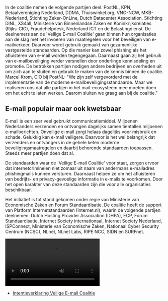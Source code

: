 In de coalitie nemen de volgende partijen deel: PostNL, KPN, Betaalvereniging
Nederland, DDMA, Thuiswinkel.org, VNO-NCW, MKB-Nederland, Stichting
Zeker-OnLine, Dutch Datacenter Association, Stichting DINL, XS4all,
Ministerie van Binnenlandse Zaken en Koninkrijksrelaties (Rijks-CIO),
Fraudehelpdesk, Nederland ICT en de Belastingdienst.  De deelnemers aan de
'Veilige E-mail Coalitie' gaan binnen hun organisaties aan de slag met het
invoeren van maatregelen voor het beveiligen van e-mailverkeer.  Daarvoor
wordt gebruik gemaakt van gezamenlijke vastgestelde standaarden.  Op die
manier kan zowel phishing als het afluisteren van e-mail worden tegengegaan.
Daarnaast gaan zij het gebruik van e-mailbeveiliging verder versnellen door
onderlinge kennisdeling en promotie.  De betrokken partijen nodigen andere
bedrijven en overheden uit om zich aan te sluiten en gebruik te maken van de
kennis binnen de coalitie.  Marcel Krom, CIO bij PostNL: "We zijn zelf
vergevorderd met de implementatie van de moderne e-mailbeveiligingsstandaarde.
Maar we realiseren ons dat alle partijen in het mail-ecosysteem mee moeten
doen om het echt te laten werken.  Daarom sluiten we graag aan bij de
coalitie."

## E-mail populair maar ook kwetsbaar

E-mail is een zeer veel gebruikt communicatiemiddel.  Miljoenen Nederlanders
verzenden en ontvangen dagelijks samen tientallen miljoenen e-mailberichten.
Onveilige e-mail zorgt helaas dagelijks voor misbruik en schade.  Gelukkig kan
e-mail veiligere.  Daarvoor is het wel belangrijk dat verzenders en ontvangers
in de gehele keten moderne beveiligingsmaatregelen en daarbij behorende
standaarden toepassen.  Steeds meer partijen doen dat al.

De standaarden waar de 'Veilige E-mail Coalitie' voor staat, zorgen ervoor dat
internetcriminelen niet zomaar uit naam van andermans e-mailadres
phishingmails kunnen versturen.  Daarnaast helpen ze om het afluisteren van
bedrijfs- en privacy-gevoelige informatie in e-mails te voorkomen.  Door het
open karakter van deze standaarden zijn die voor alle organisaties
beschikbaar.

Het initiatief is tot stand gekomen onder regie van Ministerie van Economische
Zaken en Forum Standaardisatie.
De coalitie heeft de support van Platform Internetstandaarden (Internet.nl),
waarin de volgende partijen deelnemen: Dutch Hosting Provider Association
(DHPA), ECP, Forum Standaardisatie, Internet Society internationaal, Internet
Society Nederland, ISPConnect, Ministerie van Economische Zaken, Nationaal
Cyber Security Centrum (NCSC), NLnet, NLnet Labs, RIPE NCC, SIDN en
SURFnet.

<video controls>
<source src="/static/article/nederland-voor-veilig-emailverkeer/ondertekening_veilig_email_coalitie-scaled.webm" type="video/webm">
I'm sorry; your browser doesn't support this video.
</video>

* [Intentieverklaring Veilige E-mail Coalitie](20170201a_Intentieverklaring_Veilige_E-mail_Coalitie.pdf)
